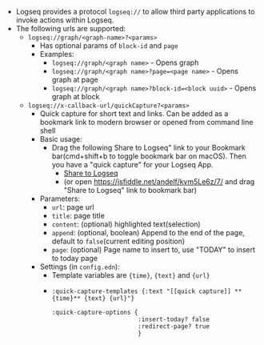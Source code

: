 - Logseq provides a protocol `logseq://` to allow third party applications to invoke actions within Logseq.
- The following urls are supported:
	- `logseq://graph/<graph-name>?<params>`
		- Has optional params of `block-id` and `page`
		- Examples:
			- `logseq://graph/<graph name>` - Opens graph
			- `logseq://graph/<graph name>?page=<page name>` - Opens graph at page
			- `logseq://graph/<graph name>?block-id=<block uuid>` - Opens graph at block
	- `logseq://x-callback-url/quickCapture?<params>`
		- Quick capture for short text and links. Can be added as a bookmark link to modern browser or opened from command line shell
		- Basic usage:
			- Drag the following Share to Logseq" link to your Bookmark bar(cmd+shift+b to toggle bookmark bar on macOS). Then you have a "quick capture" for your Logseq App.
				- <a href="javascript:var d=document,w=window,f='logseq://x-callback-url/quickCapture',l=d.location,e=encodeURIComponent,p='?url=%27+e(l.href)+%27&title=%27+e(d.title)+%27&content=%27+e(w.getSelection?w.getSelection().toString():d.getSelection?d.getSelection():d.selection.createRange().text)+%27&x-source=bm%27;a=function(){l.href=f+p};if(/Firefox/.test(navigator.userAgent))setTimeout(a,0);else{a()}void(0)">Share to Logseq</a>
				- (or open https://jsfiddle.net/andelf/kvm5Le6z/7/ and drag "Share to Logseq" link to bookmark bar)
		- Parameters:
			- `url`: page url
			- `title`: page title
			- `content`: (optional) highlighted text(selection)
			- `append`: (optional, boolean) Append to the end of the page, default to `false`(current editing position)
			- `page`:    (optional) Page name to insert to, use "TODAY" to insert to today page
		- Settings (in `config.edn`):
			- Template variables are `{time}`, `{text}` and `{url}`
			- ```edn
			  :quick-capture-templates {:text "[[quick capture]] **{time}** {text} {url}"}
			  
			  :quick-capture-options {
			                          :insert-today? false
			                          :redirect-page? true
			                          }
			  ```